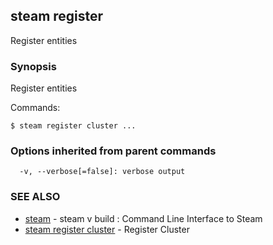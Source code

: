 ## steam register

Register entities

### Synopsis


Register entities

Commands:

    $ steam register cluster ...

### Options inherited from parent commands

```
  -v, --verbose[=false]: verbose output
```

### SEE ALSO
* [steam](steam.md)	 - steam v build : Command Line Interface to Steam
* [steam register cluster](steam_register_cluster.md)	 - Register Cluster

